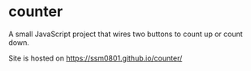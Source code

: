# counter
A small JavaScript project that wires two buttons to count up or count down.


Site is hosted on https://ssm0801.github.io/counter/
